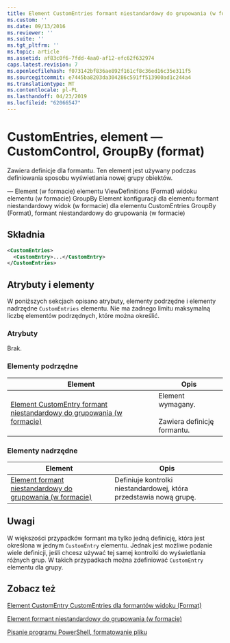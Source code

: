 ```yaml
---
title: Element CustomEntries formant niestandardowy do grupowania (w formacie) | Dokumentacja firmy Microsoft
ms.custom: ''
ms.date: 09/13/2016
ms.reviewer: ''
ms.suite: ''
ms.tgt_pltfrm: ''
ms.topic: article
ms.assetid: af83c0f6-7fdd-4aa0-af12-efc62f632974
caps.latest.revision: 7
ms.openlocfilehash: f073142bf836ae892f161cf8c36ed16c35e311f5
ms.sourcegitcommit: e7445ba8203da304286c591ff513900ad1c244a4
ms.translationtype: MT
ms.contentlocale: pl-PL
ms.lasthandoff: 04/23/2019
ms.locfileid: "62066547"
---
```

# <a name="customentries-element-for-customcontrol-for-groupby-format"></a>CustomEntries, element — CustomControl, GroupBy (format)

Zawiera definicje dla formantu. Ten element jest używany podczas definiowania sposobu wyświetlania nowej grupy obiektów.

— Element (w formacie) elementu ViewDefinitions (Format) widoku elementu (w formacie) GroupBy Element konfiguracji dla elementu formant niestandardowy widok (w formacie) dla elementu CustomEntries GroupBy (Format), formant niestandardowy do grupowania (w formacie)

## <a name="syntax"></a>Składnia

```xml
<CustomEntries>
  <CustomEntry>...</CustomEntry>
</CustomEntries>
```

## <a name="attributes-and-elements"></a>Atrybuty i elementy

W poniższych sekcjach opisano atrybuty, elementy podrzędne i elementy nadrzędne `CustomEntries` elementu. Nie ma żadnego limitu maksymalną liczbę elementów podrzędnych, które można określić.

### <a name="attributes"></a>Atrybuty

Brak.

### <a name="child-elements"></a>Elementy podrzędne

|Element|Opis|
|-------------|-----------------|
|[Element CustomEntry formant niestandardowy do grupowania (w formacie)](./customentry-element-for-customcontrol-for-groupby-format.md)|Element wymagany.<br /><br /> Zawiera definicję formantu.|

### <a name="parent-elements"></a>Elementy nadrzędne

|Element|Opis|
|-------------|-----------------|
|[Element formant niestandardowy do grupowania (w formacie)](./customcontrol-element-for-groupby-format.md)|Definiuje kontrolki niestandardowej, która przedstawia nową grupę.|

## <a name="remarks"></a>Uwagi

W większości przypadków formant ma tylko jedną definicję, która jest określona w jednym `CustomEntry` elementu. Jednak jest możliwe podanie wiele definicji, jeśli chcesz używać tej samej kontrolki do wyświetlania różnych grup. W takich przypadkach można zdefiniować `CustomEntry` elementu dla grupy.

## <a name="see-also"></a>Zobacz też

[Element CustomEntry CustomEntries dla formantów widoku (Format)](./customentry-element-for-customentries-for-controls-for-view-format.md)

[Element formant niestandardowy do grupowania (w formacie)](./customcontrol-element-for-groupby-format.md)

[Pisanie programu PowerShell, formatowanie pliku](./writing-a-powershell-formatting-file.md)

